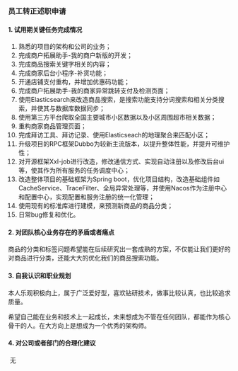 ### 员工转正述职申请

#### 1. 试用期关键任务完成情况

1. 熟悉的项目的架构和公司的业务；
2. 完成商户拓展助手-我的商户新版的开发；
3. 完成商品搜索关键字相关的内容；
4. 完成商家后台小程序-补货功能；
5. 开通店铺支付重构，并增加优惠码功能；
6. 完成商户拓展助手-我的商家异常跳转支付及检测页面；
7. 使用Elasticsearch来改造商品搜索，是搜索功能支持分词搜索和相关分类搜索，并使其与数据库数据同步；
8. 使用第三方平台爬取全国主要城市小区数据以及小区周围超市相关数据；
9. 重构商家商品管理页面；
10. 完成拜访工具、拜访记录、使用Elasticseach的地理聚合来匹配小区；
11. 升级项目的RPC框架Dubbo为较新主流版本，以提升整体性能，并提升可维护性；
12. 对开源框架Xxl-job进行改造，修改通信方式、实现自动注册以及修改后台ui等，使其作为所有服务的任务调度中心；
13. 改造整体项目的基础框架为Spring boot，优化项目结构，改造基础组件如CacheService、TraceFilter、全局异常处理等，并使用Nacos作为注册中心和配置中心，实现配置和服务注册的统一化管理；
14. 使用现有的标准库进行建模，来预测新商品的商品分类；
15. 日常bug修复和优化。

#### 2. 对团队核心业务存在的矛盾或者痛点

​		商品的分类和标签问题希望能在后续研究出一套成熟的方案，不仅能让我们更好的对商品进行分类，还能大大的优化我们的商品搜索功能。

#### 3. 自我认识和职业规划

​		本人乐观积极向上，属于广泛爱好型，喜欢钻研技术，做事比较认真，也比较追求质量。

​		希望自己能在业务和技术上一起成长，未来想成为不管在任何团队，都能作为核心骨干的人。在大方向上是想成为一个优秀的架构师。

#### 4. 对公司或者部门的合理化建议

​		无

